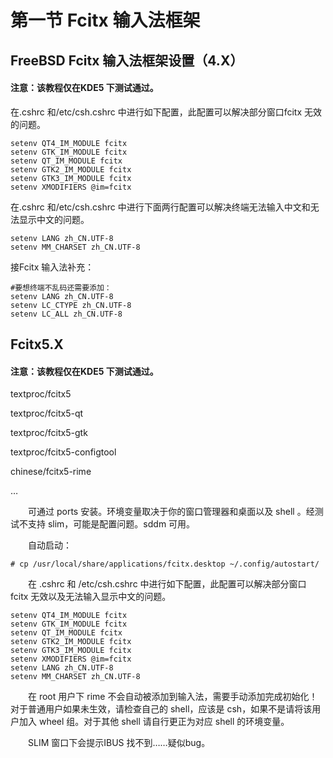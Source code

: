 # 第一节 Fcitx 输入法框架

## FreeBSD Fcitx 输入法框架设置（4.X）

#### 注意：该教程仅在KDE5 下测试通过。 <a href="zhu-yi-gai-jiao-cheng-jin-zai-kde5-xia-ce-shi-tong-guo" id="zhu-yi-gai-jiao-cheng-jin-zai-kde5-xia-ce-shi-tong-guo"></a>

在.cshrc 和/etc/csh.cshrc 中进行如下配置，此配置可以解决部分窗口fcitx 无效的问题。

```
setenv QT4_IM_MODULE fcitx
setenv GTK_IM_MODULE fcitx
setenv QT_IM_MODULE fcitx
setenv GTK2_IM_MODULE fcitx
setenv GTK3_IM_MODULE fcitx
setenv XMODIFIERS @im=fcitx
```

在.cshrc 和/etc/csh.cshrc 中进行下面两行配置可以解决终端无法输入中文和无法显示中文的问题。

```
setenv LANG zh_CN.UTF-8
setenv MM_CHARSET zh_CN.UTF-8
```

接Fcitx 输入法补充：

```
#要想终端不乱码还需要添加：
setenv LANG zh_CN.UTF-8
setenv LC_CTYPE zh_CN.UTF-8
setenv LC_ALL zh_CN.UTF-8
```

## Fcitx5.X

#### 注意：该教程仅在KDE5 下测试通过。 <a href="zhu-yi-gai-jiao-cheng-jin-zai-kde5-xia-ce-shi-tong-guo" id="zhu-yi-gai-jiao-cheng-jin-zai-kde5-xia-ce-shi-tong-guo"></a>

textproc/fcitx5

textproc/fcitx5-qt

textproc/fcitx5-gtk

textproc/fcitx5-configtool

chinese/fcitx5-rime

…

　　可通过 ports 安装。环境变量取决于你的窗口管理器和桌面以及 shell 。经测试不支持 slim，可能是配置问题。sddm 可用。

　　自动启动：

`# cp /usr/local/share/applications/fcitx.desktop ~/.config/autostart/`

　　在 .cshrc 和 /etc/csh.cshrc 中进行如下配置，此配置可以解决部分窗口 fcitx 无效以及无法输入显示中文的问题。

```
setenv QT4_IM_MODULE fcitx
setenv GTK_IM_MODULE fcitx
setenv QT_IM_MODULE fcitx
setenv GTK2_IM_MODULE fcitx
setenv GTK3_IM_MODULE fcitx
setenv XMODIFIERS @im=fcitx
setenv LANG zh_CN.UTF-8
setenv MM_CHARSET zh_CN.UTF-8
```

　　在 root 用户下 rime 不会自动被添加到输入法，需要手动添加完成初始化！对于普通用户如果未生效，请检查自己的 shell，应该是 csh，如果不是请将该用户加入 wheel 组。对于其他 shell 请自行更正为对应 shell 的环境变量。

　　SLIM 窗口下会提示IBUS 找不到……疑似bug。
